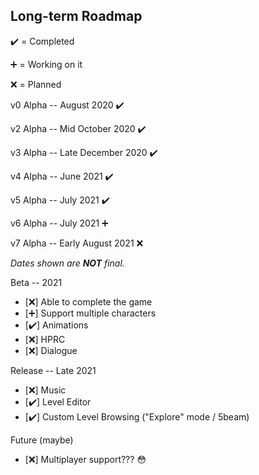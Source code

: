 ## Long-term Roadmap

:heavy_check_mark: = Completed

:heavy_plus_sign: = Working on it

:x: = Planned

v0 Alpha -- August 2020 :heavy_check_mark:

<!-- v2 Alpha -- Late September 2020 :heavy_check_mark: -->
v2 Alpha -- Mid October 2020 :heavy_check_mark:

<!-- v3 Alpha -- Late October 2020 :x: -->
v3 Alpha -- Late December 2020 :heavy_check_mark:

<!-- v4 Alpha -- April 2021 :heavy_plus_sign: -->
v4 Alpha -- June 2021 :heavy_check_mark:

v5 Alpha -- July 2021 :heavy_check_mark:

v6 Alpha -- July 2021 :heavy_plus_sign:

v7 Alpha -- Early August 2021 :x:

*Dates shown are **NOT** final.*

<!-- Beta -- December 2020 -->
<!-- Beta -- Mid 2021 -->
Beta -- 2021
- [:x:] Able to complete the game
- [:heavy_plus_sign:] Support multiple characters
- [:heavy_check_mark:] Animations
- [:x:] HPRC
- [:x:] Dialogue

<!-- Release -- 2021 -->
Release -- Late 2021
- [:x:] Music
- [:heavy_check_mark:] Level Editor
- [:heavy_check_mark:] Custom Level Browsing ("Explore" mode / 5beam)

Future (maybe)
- [:x:] Multiplayer support??? :flushed: